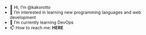 - 👋 Hi, I’m @kakorotto
- 👀 I’m interested in learning new programming languages and web development
- 🌱 I’m currently learning DevOps
- 📫 How to reach me: __HERE__

<!---
kakorotto/kakorotto is a ✨ special ✨ repository because its `README.md` (this file) appears on your GitHub profile.
You can click the Preview link to take a look at your changes.
--->
